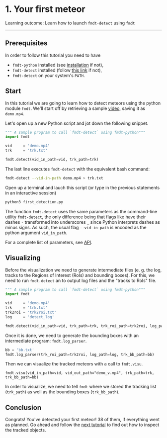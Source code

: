 # 1. Your first meteor

Learning outcome: Learn how to launch `fmdt-detect` using `fmdt`

---

## Prerequisites

In order to follow this tutorial you need to have 

- `fmdt-python` installed (see [installation](../installation.md) if not),
- `fmdt-detect` installed (follow 
  [this link](https://fmdt.readthedocs.io/en/latest/user/installation.html) if 
  not),
- `fmdt-detect` on your system's `PATH`.

## Start

In this tutorial we are going to learn how to detect meteors using the python 
module `fmdt`. We'll start off by retrieving a sample 
[video](https://lip6.fr/adrien.cassagne/data/tauh/in/2022_05_31_tauh_34_meteors.mp4), 
saving it as `demo.mp4`.

Let's open up a new Python script and jot down the following snippet.

``` py title="hello_fmdt.py"
""" A sample program to call `fmdt-detect` using fmdt-python"""
import fmdt

vid     = 'demo.mp4'
trk     = 'trk.txt'

fmdt.detect(vid_in_path=vid, trk_path=trk)
```

The last line executes `fmdt-detect` with the equivalent bash command:

```bash
fmdt-detect --vid-in-path demo.mp4 > trk.txt
```

Open up a terminal and lauch this script (or type in the previous statements in 
an interactive session)
```bash
python3 first_detection.py
```

The function `fmdt.detect` uses the same parameters as the command-line utility 
`fmdt-detect`, the only difference being that flags like have their dashes `-` 
transformed into underscores `_` since Python interprets dashes as minus signs. 
As such, the usual flag `--vid-in-path` is encoded as the python argument 
`vid_in_path`.

For a complete list of parameters, see [API](../reference/api.md).

## Visualizing

Before the visualization we need to generate intermediate files (e. g. the log,
tracks to the Regions of Interest (RoIs) and bounding boxes). For this, we need 
to run `fmdt.detect` an to output log files and the "tracks to RoIs" file.

``` py title="hello_visu_fmdt.py"
""" A sample program to call `fmdt-detect` using fmdt-python"""
import fmdt

vid     = 'demo.mp4'
trk     = 'trk.txt'
trk2roi = 'trk2roi.txt'
log     = 'detect_log'

fmdt.detect(vid_in_path=vid, trk_path=trk, trk_roi_path=trk2roi, log_path=log)
```

Once it is done, we need to generate the bounding boxes with an intermediate
program: `fmdt.log_parser`.

``` py
bb = 'bb.txt'
fmdt.log_parser(trk_roi_path=trk2roi, log_path=log, trk_bb_path=bb)
```

Then we can visualize the tracked meteors with a call to `fmdt.visu`.

```
fmdt.visu(vid_in_path=vid, vid_out_path="demo_v.mp4", trk_path=trk, trk_bb_path=bb)
```

In order to visualize, we need to tell `fmdt` where we stored the tracking list 
(`trk_path`) as well as the bounding boxes (`trk_bb_path`).

## Conclusion

Congrats! You've detected your first meteor! 38 of them, if everything went as 
planned. Go ahead and follow the [next tutorial](./2_Load_Tracked_Objects.md) to 
find out how to inspect the tracked objects.
